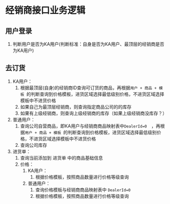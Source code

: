 # 经销商接口业务逻辑



## 用户登录

1. 判断用户是否为KA用户(判断标准：自身是否为KA用户、最顶层的经销商是否为KA用户)


## 去订货

1. KA用户：
   1. 根据最顶层(自身)的经销商ID查询可订货的商品，再根据`用户 + 商品 + 模板 `的判断查询到价格模板，进货区域选择最低级别价格，不进货区域选择模板中不进货价格
   2. 如果自己为最顶层经销商，则查询指定商品公司的的库存
   3. 如果有上级经销商，则查询上级经销商的库存（如果上级经销商没库存？）
2. 普通用户：
   1. 查询公司自营商品，即KA用户与经销商商品映射表中`DealerId=0  `，再根据`用户 + 商品 + 模板 `的判断查询到价格模板，进货区域选择最低级别价格，不进货区域选择模板中不进货价格
   2. 查询公司库存
3. 进货单：
   1. 查询当前添加到 进货单 中的商品基础信息
   2. 价格：
      1. KA用户：
         1. 根据价格模板，按照商品数量进行价格等级查询
      2. 普通用户：
         1. 查询价格模板与经销商商品映射表中 `DealerId=0`
         2. 根据价格模板，按照商品数量进行价格等级查询